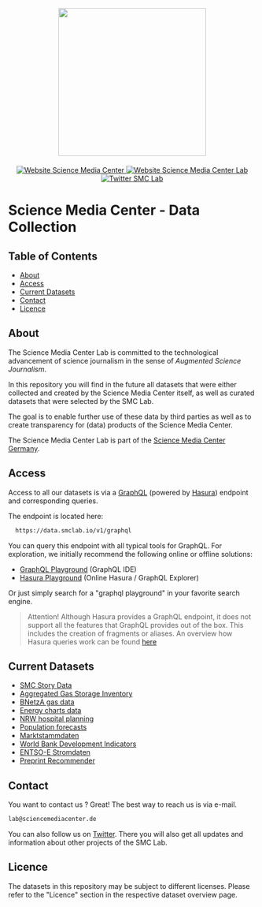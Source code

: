 <div id="header" align="center">
  <img src="https://media.sciencemediacenter.de/static/img/logos/smc/smc-logo-typo-bw-big.png" width="300"/>

  <div id="badges" style="padding-top: 20px">
    <a href="https://www.sciencemediacenter.de">
      <img src="https://img.shields.io/badge/Website-orange?style=plastic" alt="Website Science Media Center"/>
    </a>
    <a href="https://lab.sciencemediacenter.de">
      <img src="https://img.shields.io/badge/Website (SMC Lab)-grey?style=plastic" alt="Website Science Media Center Lab"/>
    </a>
    <a href="https://twitter.com/smc_germany_lab">
      <img src="https://img.shields.io/badge/Twitter-blue?style=plastic&logo=twitter&logoColor=white" alt="Twitter SMC Lab"/>
    </a>
  </div>
</div>



<h1>
  Science Media Center - Data Collection
</h1>

## Table of Contents
- [About](#about)
- [Access](#access)
- [Current Datasets](#datasets)
- [Contact](#contact)
- [Licence](#licence)

## About <a name = "about"></a>

The Science Media Center Lab is committed to the technological advancement of science journalism in the sense of _Augmented Science Journalism_.

In this repository you will find in the future all datasets that were either collected and created by the Science Media Center itself, as well as curated datasets that were selected by the SMC Lab.

The goal is to enable further use of these data by third parties as well as to create transparency for (data) products of the Science Media Center.

The Science Media Center Lab is part of the [Science Media Center Germany](https://sciencemediacenter.de). 

## Access <a name = "access"></a>

Access to all our datasets is via a [GraphQL](https://graphql.org/) (powered by [Hasura](https://hasura.io/)) endpoint and corresponding queries.

The endpoint is located here: 

```bash
  https://data.smclab.io/v1/graphql
```

You can query this endpoint with all typical tools for GraphQL. For exploration, we initially recommend the following online or offline solutions:

- [GraphQL Playground](https://github.com/graphql/graphql-playground) (GraphQL IDE)
- [Hasura Playground](https://cloud.hasura.io/public/graphiql) (Online Hasura / GraphQL Explorer)

Or just simply search for a "graphql playground" in your favorite search engine. 

> Attention! Although Hasura provides a GraphQL endpoint, it does not support all the features that GraphQL provides out of the box. This includes the creation of fragments or aliases.
> An overview how Hasura queries work can be found [here](https://hasura.io/docs/latest/queries/postgres/simple-object-queries/)


## Current Datasets  <a name = "datasets"></a>

* [SMC Story Data](datasets/smc_story_metadata.md)
* [Aggregated Gas Storage Inventory](datasets/AGSI_gasspeicher_metadata.md)
* [BNetzA gas data](datasets/BNetzA_gas_metadata.md)
* [Energy charts data](datasets/Energy_charts_metadata.md)
* [NRW hospital planning](datasets/NRW_krankenhausreform_metadata.md)
* [Population forecasts](datasets/Bevoelkerungsprognosen_metadata.md)
* [Marktstammdaten](datasets/Marktstammdaten_metadata.md)
* [World Bank Development Indicators](datasets/world_development_indicators_metadata.md)
* [ENTSO-E Stromdaten](datasets/ENTSOE_stromdaten_metadata.md)
* [Preprint Recommender](datasets/Preprint_recommender_metadata.md)

## Contact <a name = "contact"></a>

You want to contact us ? Great! The best way to reach us is via e-mail. 

```bash
lab@sciencemediacenter.de
```

You can also follow us on [Twitter](https://twitter.com/smc_germany_lab?lang=de). There you will also get all updates and information about other projects of the SMC Lab.

## Licence <a name = "licence"></a>

The datasets in this repository may be subject to different licenses. Please refer to the "Licence" section in the respective dataset overview page.
